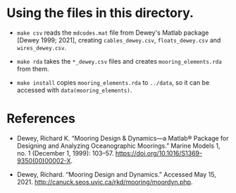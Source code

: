 # Using the files in this directory.

* `make csv` reads the `mdcodes.mat` file from Dewey's Matlab package [Dewey
  1999; 2021], creating `cables_dewey.csv`, `floats_dewey.csv` and
`wires_dewey.csv`.

* `make rda` takes the `*_dewey.csv` files and creates `mooring_elements.rda`
  from them.

* `make install` copies `mooring_elements.rda` to `../data`, so it can be
  accessed with `data(mooring_elements)`.


# References

* Dewey, Richard K. “Mooring Design & Dynamics—a Matlab® Package for Designing
  and Analyzing Oceanographic Moorings.” Marine Models 1, no. 1 (December 1,
1999): 103–57. https://doi.org/10.1016/S1369-9350(00)00002-X.

* Dewey, Richard. “Mooring Design and Dynamics.” Accessed May 15, 2021.
  http://canuck.seos.uvic.ca/rkd/mooring/moordyn.php.

